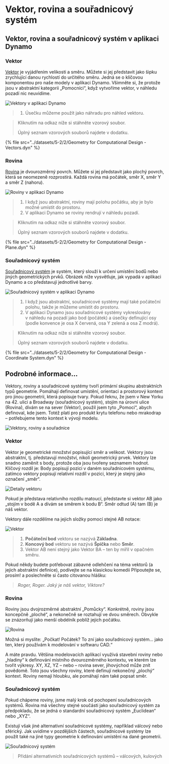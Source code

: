 # Vektor, rovina a souřadnicový systém

## Vektor, rovina a souřadnicový systém v aplikaci Dynamo

### Vektor

[Vektor](5-2\_vectors.md#vector-1) je vyjádřením velikosti a směru. Můžete si jej představit jako šipku zrychlující danou rychlostí do určitého směru. Jedná se o klíčovou komponentou pro naše modely v aplikaci Dynamo. Všimněte si, že protože jsou v abstraktní kategorii „Pomocníci“, když vytvoříme vektor, v náhledu pozadí nic neuvidíme.

![Vektory v aplikaci Dynamo](../images/5-2/2/GeometryforComputationalDesign-vectors.jpg)

> 1. Úsečku můžeme použít jako náhradu pro náhled vektoru.

> Kliknutím na odkaz níže si stáhněte vzorový soubor.
>
> Úplný seznam vzorových souborů najdete v dodatku.

{% file src="../datasets/5-2/2/Geometry for Computational Design - Vectors.dyn" %}

### Rovina

[Rovina](5-2\_vectors.md#plane-1) je dvourozměrný povrch. Můžete si jej představit jako plochý povrch, která se neomezeně rozprostírá. Každá rovina má počátek, směr X, směr Y a směr Z (nahoru).

![Roviny v aplikaci Dynamo](../images/5-2/2/GeometryforComputationalDesign-plane.jpg)

> 1. I když jsou abstraktní, roviny mají polohu počátku, aby je bylo možné umístit do prostoru.
> 2. V aplikaci Dynamo se roviny rendrují v náhledu pozadí.

> Kliknutím na odkaz níže si stáhněte vzorový soubor.
>
> Úplný seznam vzorových souborů najdete v dodatku.

{% file src="../datasets/5-2/2/Geometry for Computational Design - Plane.dyn" %}

### Souřadnicový systém

[Souřadnicový systém](5-2\_vectors.md#coordinate-system-1) je systém, který slouží k určení umístění bodů nebo jiných geometrických prvků. Obrázek níže vysvětluje, jak vypadá v aplikaci Dynamo a co představují jednotlivé barvy.

![Souřadnicový systém v aplikaci Dynamo](../images/5-2/2/GeometryforComputationalDesign-Coordinate.jpg)

> 1. I když jsou abstraktní, souřadnicové systémy mají také počáteční polohu, takže je můžeme umístit do prostoru.
> 2. V aplikaci Dynamo jsou souřadnicové systémy vykreslovány v náhledu na pozadí jako bod (počátek) a úsečky definující osy (podle konvence je osa X červená, osa Y zelená a osa Z modrá).

> Kliknutím na odkaz níže si stáhněte vzorový soubor.
>
> Úplný seznam vzorových souborů najdete v dodatku.

{% file src="../datasets/5-2/2/Geometry for Computational Design - Coordinate System.dyn" %}

## Podrobné informace...

Vektory, roviny a souřadnicové systémy tvoří primární skupinu abstraktních typů geometrie. Pomáhají definovat umístění, orientaci a prostorový kontext pro jinou geometrii, která popisuje tvary. Pokud řeknu, že jsem v New Yorku na 42\. ulici a Broadway (souřadnicový systém), stojím na úrovni ulice (Rovina), dívám se na sever (Vektor), použil jsem tyto „Pomoci“, abych definoval, kde jsem. Totéž platí pro produkt krytu telefonu nebo mrakodrap – potřebujeme tento kontext k vývoji modelu.

![Vektory, roviny a souřadnice](../images/5-2/2/VectorsPlanesCoodinates.jpg)

### Vektor

Vektor je geometrické množství popisující směr a velikost. Vektory jsou abstraktní, tj. představují množství, nikoli geometrický prvek. Vektory lze snadno zaměnit s body, protože oba jsou tvořeny seznamem hodnot. Klíčový rozdíl je: Body popisují pozici v daném souřadnicovém systému, zatímco vektory popisují relativní rozdíl v pozici, který je stejný jako označení „směr“.

![Detaily vektoru](../images/5-2/2/Vector-Detailed.jpg)

Pokud je představa relativního rozdílu matoucí, představte si vektor AB jako „stojím v bodě A a dívám se směrem k bodu B“. Směr odtud (A) tam (B) je náš vektor.

Vektory dále rozdělíme na jejich složky pomocí stejné AB notace:

![Vektor](../images/5-2/2/Vector.jpg)

> 1. **Počáteční bod** vektoru se nazývá **Základna**.
> 2. **Koncový bod** vektoru se nazývá **Špička** nebo **Směr**.
> 3. Vektor AB není stejný jako Vektor BA – ten by mířil v opačném směru.

Pokud někdy budete potřebovat zábavné odlehčení na téma vektorů (a jejich abstraktní definice), podívejte se na klasickou komedii Připoutejte se, prosím! a poslechněte si často citovanou hlášku:

> _Roger, Roger. Jaký je náš vektor, Viktore?_

### Rovina

Roviny jsou dvojrozměrné abstraktní „Pomůcky“. Konkrétně, roviny jsou koncepčně „ploché“, a nekonečně se roztahují ve dvou směrech. Obvykle se znázorňují jako menší obdélník poblíž jejich počátku.

![Rovina](../images/5-2/2/Plane.jpg)

Možná si myslíte: „Počkat! Počátek? To zní jako souřadnicový systém... jako ten, který používám k modelování v softwaru CAD.“

A máte pravdu. Většina modelovacích aplikací využívá stavební roviny nebo „hladiny“ k definování místního dvourozměrného kontextu, ve kterém lze tvořit výkresy. XY, XZ, YZ – nebo – rovina sever, jihovýchod může znít povědomě. Toto jsou všechny roviny, které definují nekonečný „plochý“ kontext. Roviny nemají hloubku, ale pomáhají nám také popsat směr.

### Souřadnicový systém

Pokud chápeme roviny, jsme malý krok od pochopení souřadnicových systémů. Rovina má všechny stejné součásti jako souřadnicový systém za předpokladu, že se jedná o standardní souřadnicový systém „Euclidean“ nebo „XYZ“.

Existují však jiné alternativní souřadnicové systémy, například válcový nebo sférický. Jak uvidíme v pozdějších částech, souřadnicové systémy lze použít také na jiné typy geometrie k definování umístění na dané geometrii.

![Souřadnicový systém](../images/5-2/2/CoordinateSystem.jpg)

> Přidání alternativních souřadnicových systémů – válcových, kulových
